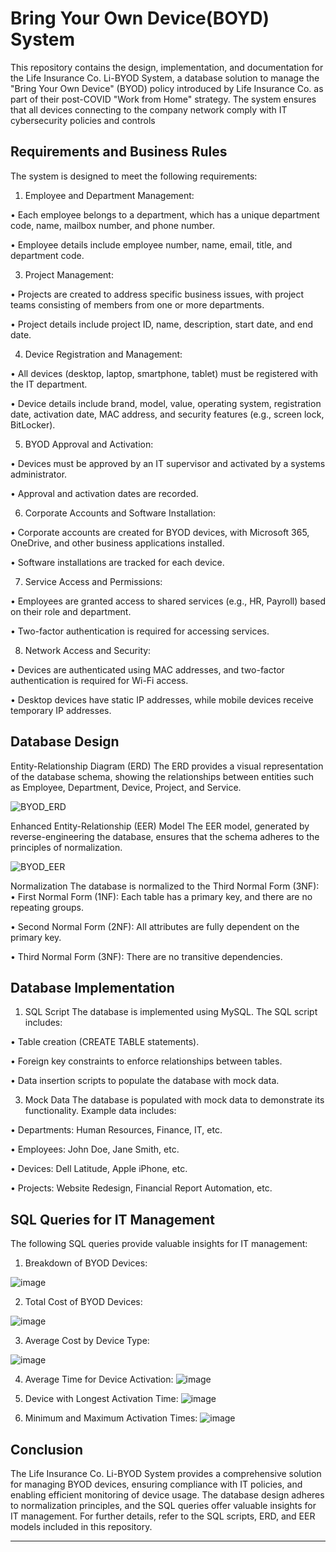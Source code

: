 # Bring Your Own Device(BOYD) System

This repository contains the design, implementation, and documentation for the Life Insurance Co. Li-BYOD System, a database solution to manage the "Bring Your Own Device" (BYOD) policy introduced by Life Insurance Co. as part of their post-COVID "Work from Home" strategy. The system ensures that all devices connecting to the company network comply with IT cybersecurity policies and controls

## Requirements and Business Rules
The system is designed to meet the following requirements:
1.	Employee and Department Management:
   
 •	Each employee belongs to a department, which has a unique department code, name, mailbox number, and phone number.

 •	Employee details include employee number, name, email, title, and department code.
 
3.	Project Management:

 •	Projects are created to address specific business issues, with project teams consisting of members from one or more departments.
 
 •	Project details include project ID, name, description, start date, and end date.

4.	Device Registration and Management:

 •	All devices (desktop, laptop, smartphone, tablet) must be registered with the IT department.
 
 •	Device details include brand, model, value, operating system, registration date, activation date, MAC address, and security features (e.g., screen lock, BitLocker).

5.	BYOD Approval and Activation:

 •	Devices must be approved by an IT supervisor and activated by a systems administrator.

 •	Approval and activation dates are recorded.

6.	Corporate Accounts and Software Installation:
 
 •	Corporate accounts are created for BYOD devices, with Microsoft 365, OneDrive, and other business applications installed.
 
 •	Software installations are tracked for each device.

7.	Service Access and Permissions:

 •	Employees are granted access to shared services (e.g., HR, Payroll) based on their role and department.

 •	Two-factor authentication is required for accessing services.
 
8.	Network Access and Security:

 •	Devices are authenticated using MAC addresses, and two-factor authentication is required for Wi-Fi access.

 •	Desktop devices have static IP addresses, while mobile devices receive temporary IP addresses.

## Database Design
Entity-Relationship Diagram (ERD)
The ERD provides a visual representation of the database schema, showing the relationships between entities such as Employee, Department, Device, Project, and Service.

![BYOD_ERD](https://github.com/user-attachments/assets/cac55c4e-b6de-4c7d-a2fa-adbe9ba539c1)

Enhanced Entity-Relationship (EER) Model
The EER model, generated by reverse-engineering the database, ensures that the schema adheres to the principles of normalization.

![BYOD_EER](https://github.com/user-attachments/assets/ffe020c6-0dab-4964-b77e-9c53c5ec08cf)

Normalization
The database is normalized to the Third Normal Form (3NF):
•	First Normal Form (1NF): Each table has a primary key, and there are no repeating groups.

•	Second Normal Form (2NF): All attributes are fully dependent on the primary key.

•	Third Normal Form (3NF): There are no transitive dependencies.

## Database Implementation
1. SQL Script
The database is implemented using MySQL. The SQL script includes:

 •	Table creation (CREATE TABLE statements).

 •	Foreign key constraints to enforce relationships between tables.

 •	Data insertion scripts to populate the database with mock data.

3. Mock Data
The database is populated with mock data to demonstrate its functionality. Example data includes:

 •	Departments: Human Resources, Finance, IT, etc.

 •	Employees: John Doe, Jane Smith, etc.

 •	Devices: Dell Latitude, Apple iPhone, etc.

 •	Projects: Website Redesign, Financial Report Automation, etc.

## SQL Queries for IT Management
The following SQL queries provide valuable insights for IT management:
1.	Breakdown of BYOD Devices:

![image](https://github.com/user-attachments/assets/1bff6226-c8da-43d2-9ca5-d8f41e56309a)

2.	Total Cost of BYOD Devices:

![image](https://github.com/user-attachments/assets/c1e1bbde-76ee-4470-afcc-643e7f5a6499)

3.	Average Cost by Device Type:

![image](https://github.com/user-attachments/assets/93497413-dbbc-4328-b5ec-6529a79acf3b)

4.	Average Time for Device Activation:
![image](https://github.com/user-attachments/assets/fe9f02d0-46d2-41d9-8b05-8c185c5a8ddc)

5.	Device with Longest Activation Time:
![image](https://github.com/user-attachments/assets/7076a32e-69d6-4b7e-81ac-118df1faf80f)

6.	Minimum and Maximum Activation Times:
![image](https://github.com/user-attachments/assets/19d15e17-608a-43f4-9cfa-2d4884a6ca7c)


## Conclusion
The Life Insurance Co. Li-BYOD System provides a comprehensive solution for managing BYOD devices, ensuring compliance with IT policies, and enabling efficient monitoring of device usage. The database design adheres to normalization principles, and the SQL queries offer valuable insights for IT management.
For further details, refer to the SQL scripts, ERD, and EER models included in this repository.
________________________________________

